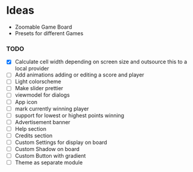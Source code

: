 # Ideas
- Zoomable Game Board
- Presets for different Games

### TODO
- [x] Calculate cell width depending on screen size and outsource this to a local provider
- [ ] Add animations adding or editing a score and player
- [ ] Light colorscheme
- [ ] Make slider prettier
- [ ] viewmodel for dialogs
- [ ] App icon
- [ ] mark currently winning player
- [ ] support for lowest or highest points winning
- [ ] Advertisement banner
- [ ] Help section
- [ ] Credits section
- [ ] Custom Settings for display on board
- [ ] Custom Shadow on board
- [ ] Custom Button with gradient
- [ ] Theme as separate module